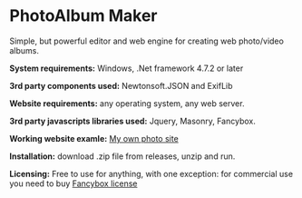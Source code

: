 # PhotoAlbum Maker
Simple, but powerful editor and web engine for creating web photo/video albums. 

<b>System requirements:</b> Windows, .Net framework 4.7.2 or later

<b>3rd party components used:</b> Newtonsoft.JSON and ExifLib

<b>Website requirements:</b> any operating system, any web server. 

<b>3rd party javascripts libraries used:</b> Jquery, Masonry, Fancybox.

<b>Working website examle:</b> <a href="https://photos.ym-com.net">My own photo site</a>

<b>Installation:</b> download .zip file from releases, unzip and run.

<b>Licensing:</b> Free to use for anything, with one exception: for commercial use you need to buy <a href="https://fancyapps.com/fancybox/3/#license">Fancybox license</a>
